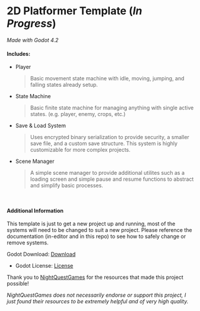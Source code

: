 # 2D Platformer Template (***In Progress***)

*Made with Godot 4.2*

#### Includes: 
- Player
  
  > Basic movement state machine with idle, moving, jumping, and falling states
  > already setup.
  
- State Machine
  
  > Basic finite state machine for managing anything with single active states.
  > (e.g. player, enemy, crops, etc.)
  
- Save &amp; Load System
  
  > Uses encrypted binary serialization to provide security, a smaller save file,
  > and a custom save structure. This system is highly customizable for more
  > complex projects.
  
- Scene Manager
  
  > A simple scene manager to provide additional utilites such as a loading screen
  > and simple pause and resume functions to abstract and simplify basic processes.
<br>

#### Additional Information

This template is just to get a new project up and running, most of the systems will need to be changed to suit a new project.
Please reference the documentation (in-editor and in this repo) to see how to safely change or remove systems.

Godot Download: [Download](godotengine.org/download)
- Godot License: [License](godotengine.org/license)

Thank you to [NightQuestGames](https://www.nightquestgames.com/ "Link to NighQuestGames' blog") for the resources that made this project possible!

*NightQuestGames does not necessarily endorse or support this project, I just found their resources to be extremely helpful
and of very high quality.*
